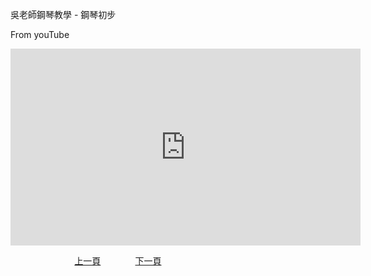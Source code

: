 ﻿---
---
吳老師鋼琴教學 - 鋼琴初步

From youTube
<iframe width="560" height="315" src="https://www.youtube.com/embed/gCwWWL3ljMA" title="鋼琴初步" frameborder="0" allow="accelerometer; autoplay; clipboard-write; encrypted-media; gyroscope; picture-in-picture; web-share" allowfullscreen></iframe>

&nbsp;&nbsp;&nbsp;&nbsp;&nbsp;&nbsp;&nbsp;&nbsp;&nbsp;&nbsp;&nbsp;&nbsp;
&nbsp;&nbsp;&nbsp;&nbsp;&nbsp;&nbsp;&nbsp;&nbsp;&nbsp;&nbsp;&nbsp;&nbsp;
[上一頁](Tutor)
&nbsp;&nbsp;&nbsp;&nbsp;&nbsp;&nbsp;&nbsp;&nbsp;&nbsp;&nbsp;&nbsp;&nbsp;
[下一頁](T-DoReMiFaSolLaSi)





